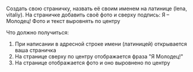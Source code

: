 Создать свою страничку, назвать её своим именем на латинице (lena, vitaliy). 
На страничке добавить своё фото и сверху подпись: Я – Молодец! Фото и текст выровнять по центру

Что должно получиться:
1. При написании в адресной строке имени (латиницей) открывается ваша страничка
2. На странице сверху по центру отображается фраза "Я Молодец!"
3. На странице отображается фото и оно выровнено по центру
